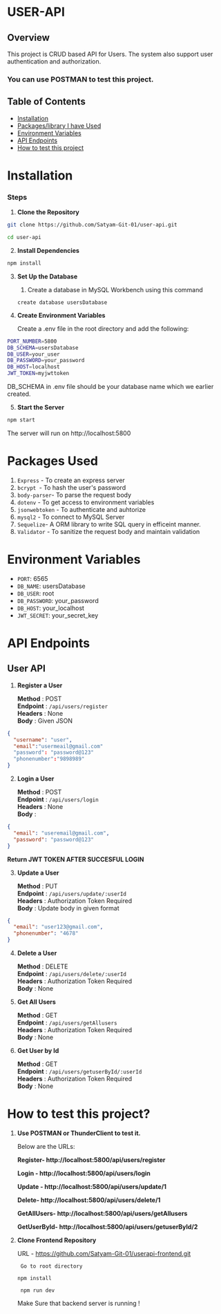 # USER-API

## Overview

This project is CRUD based API for Users. The system also support user authentication and authorization.

### You can use POSTMAN to test this project.

## Table of Contents

- [Installation](#installation)
- [Packages/library I have Used](#packages-used)
- [Environment Variables](#environment-variables)
- [API Endpoints](#api-endpoints)
- [How to test this project](#how-to-test-this-project)

# Installation

### Steps

1. **Clone the Repository**

```bash
git clone https://github.com/Satyam-Git-01/user-api.git

cd user-api
```

2. **Install Dependencies**

```bash
npm install
```

3. **Set Up the Database**

   1. Create a database in MySQL Workbench using this command

   ```
   create database usersDatabase
   ```

4. **Create Environment Variables**

   Create a .env file in the root directory and add the following:

```bash
PORT_NUMBER=5800
DB_SCHEMA=usersDatabase
DB_USER=your_user
DB_PASSWORD=your_password
DB_HOST=localhost
JWT_TOKEN=myjwttoken

```

DB_SCHEMA in .env file should be your database name which we earlier created.

5.  **Start the Server**

```bash Copy code
npm start
```

The server will run on http://localhost:5800

# Packages Used

1. `Express` - To create an express server
2. `bcrypt `- To hash the user's password
3. `body-parser`- To parse the request body
4. `dotenv` - To get access to environment variables
5. `jsonwebtoken` - To authenticate and auhtorize
6. `mysql2` - To connect to MySQL Server
7. `Sequelize`- A ORM library to write SQL query in efficeint manner.
8. `Validator` - To sanitize the request body and maintain validation

# Environment Variables

- `PORT`: 6565
- `DB_NAME`: usersDatabase
- `DB_USER`: root
- `DB_PASSWORD`: your_password
- `DB_HOST`: your_localhost
- `JWT_SECRET`: your_secret_key

# API Endpoints

## User API

1. **Register a User**

   **Method** : POST  
   **Endpoint** : `/api/users/register`  
   **Headers** : None  
   **Body** : Given JSON

```json
{
  "username": "user",
  "email":"usermeail@gmail.com"
  "password": "password@123"
  "phonenumber":"9898989"
}
```

2. **Login a User**

   **Method** : POST  
   **Endpoint** : `/api/users/login`  
   **Headers** : None  
   **Body** :

```json
{
  "email": "useremail@gmail.com",
  "password": "password@123"
}
```

**Return JWT TOKEN AFTER SUCCESFUL LOGIN**

3. **Update a User**

   **Method** : PUT  
   **Endpoint** : `/api/users/update/:userId`  
   **Headers** : Authorization Token Required  
   **Body** : Update body in given format

```json
{
  "email": "user123@gmail.com",
  "phonenumber": "4678"
}
```

4. **Delete a User**

   **Method** : DELETE  
   **Endpoint** : `/api/users/delete/:userId`  
   **Headers** : Authorization Token Required  
   **Body** : None

5. **Get All Users**

   **Method** : GET  
   **Endpoint** : `/api/users/getAllusers`  
   **Headers** : Authorization Token Required  
   **Body** : None

6. **Get User by Id**

   **Method** : GET  
   **Endpoint** : `/api/users/getuserById/:userId`  
   **Headers** : Authorization Token Required  
   **Body** : None

# How to test this project?

1. **Use POSTMAN or ThunderClient to test it.**

   Below are the URLs:

   **Register- http://localhost:5800/api/users/register**

   **Login - http://localhost:5800/api/users/login**

   **Update - http://localhost:5800/api/users/update/1**

   **Delete- http://localhost:5800/api/users/delete/1**

   **GetAllUsers- http://localhost:5800/api/users/getAllusers**

   **GetUserById- http://localhost:5800/api/users/getuserById/2**

2. **Clone Frontend Repository**

   URL - https://github.com/Satyam-Git-01/userapi-frontend.git

   ` Go to root directory`

   `npm install`

   ` npm run dev`

   Make Sure that backend server is running !
